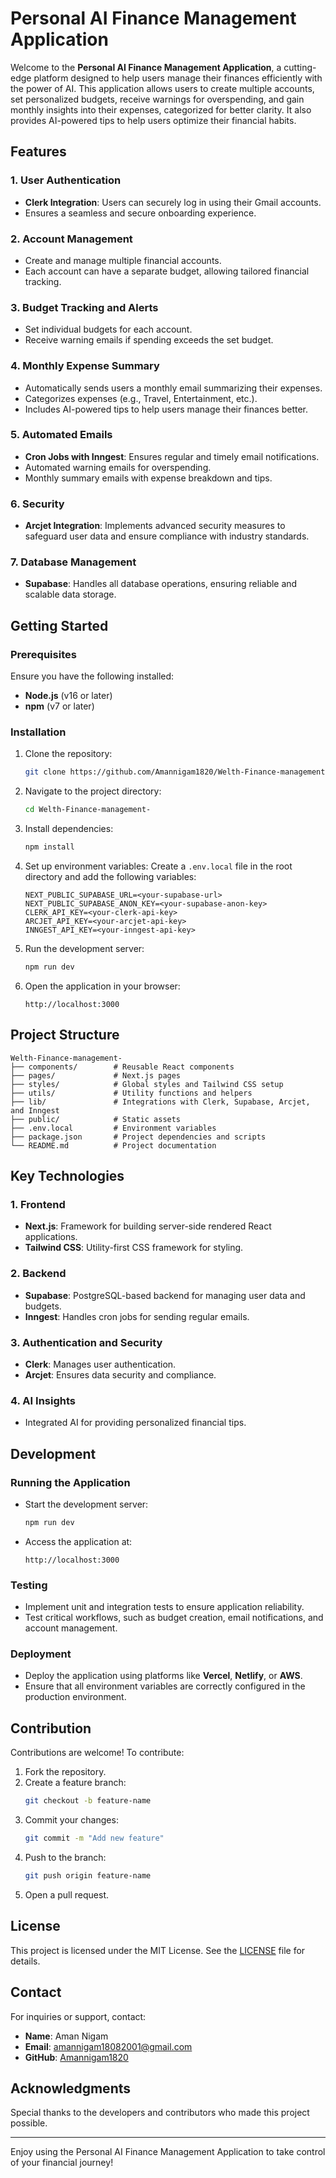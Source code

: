 # Personal AI Finance Management Application

Welcome to the **Personal AI Finance Management Application**, a cutting-edge platform designed to help users manage their finances efficiently with the power of AI. This application allows users to create multiple accounts, set personalized budgets, receive warnings for overspending, and gain monthly insights into their expenses, categorized for better clarity. It also provides AI-powered tips to help users optimize their financial habits.

## Features

### 1. **User Authentication**
- **Clerk Integration**: Users can securely log in using their Gmail accounts.
- Ensures a seamless and secure onboarding experience.

### 2. **Account Management**
- Create and manage multiple financial accounts.
- Each account can have a separate budget, allowing tailored financial tracking.

### 3. **Budget Tracking and Alerts**
- Set individual budgets for each account.
- Receive warning emails if spending exceeds the set budget.

### 4. **Monthly Expense Summary**
- Automatically sends users a monthly email summarizing their expenses.
- Categorizes expenses (e.g., Travel, Entertainment, etc.).
- Includes AI-powered tips to help users manage their finances better.

### 5. **Automated Emails**
- **Cron Jobs with Inngest**: Ensures regular and timely email notifications.
- Automated warning emails for overspending.
- Monthly summary emails with expense breakdown and tips.

### 6. **Security**
- **Arcjet Integration**: Implements advanced security measures to safeguard user data and ensure compliance with industry standards.

### 7. **Database Management**
- **Supabase**: Handles all database operations, ensuring reliable and scalable data storage.

## Getting Started

### Prerequisites
Ensure you have the following installed:
- **Node.js** (v16 or later)
- **npm** (v7 or later)

### Installation
1. Clone the repository:
   ```bash
   git clone https://github.com/Amannigam1820/Welth-Finance-management-.git
   ```

2. Navigate to the project directory:
   ```bash
   cd Welth-Finance-management-
   ```

3. Install dependencies:
   ```bash
   npm install
   ```

4. Set up environment variables:
   Create a `.env.local` file in the root directory and add the following variables:
   ```env
   NEXT_PUBLIC_SUPABASE_URL=<your-supabase-url>
   NEXT_PUBLIC_SUPABASE_ANON_KEY=<your-supabase-anon-key>
   CLERK_API_KEY=<your-clerk-api-key>
   ARCJET_API_KEY=<your-arcjet-api-key>
   INNGEST_API_KEY=<your-inngest-api-key>
   ```

5. Run the development server:
   ```bash
   npm run dev
   ```

6. Open the application in your browser:
   ```
   http://localhost:3000
   ```

## Project Structure
```
Welth-Finance-management-
├── components/        # Reusable React components
├── pages/             # Next.js pages
├── styles/            # Global styles and Tailwind CSS setup
├── utils/             # Utility functions and helpers
├── lib/               # Integrations with Clerk, Supabase, Arcjet, and Inngest
├── public/            # Static assets
├── .env.local         # Environment variables
├── package.json       # Project dependencies and scripts
└── README.md          # Project documentation
```

## Key Technologies

### 1. **Frontend**
- **Next.js**: Framework for building server-side rendered React applications.
- **Tailwind CSS**: Utility-first CSS framework for styling.

### 2. **Backend**
- **Supabase**: PostgreSQL-based backend for managing user data and budgets.
- **Inngest**: Handles cron jobs for sending regular emails.

### 3. **Authentication and Security**
- **Clerk**: Manages user authentication.
- **Arcjet**: Ensures data security and compliance.

### 4. **AI Insights**
- Integrated AI for providing personalized financial tips.

## Development

### Running the Application
- Start the development server:
  ```bash
  npm run dev
  ```
- Access the application at:
  ```
  http://localhost:3000
  ```

### Testing
- Implement unit and integration tests to ensure application reliability.
- Test critical workflows, such as budget creation, email notifications, and account management.

### Deployment
- Deploy the application using platforms like **Vercel**, **Netlify**, or **AWS**.
- Ensure that all environment variables are correctly configured in the production environment.

## Contribution

Contributions are welcome! To contribute:
1. Fork the repository.
2. Create a feature branch:
   ```bash
   git checkout -b feature-name
   ```
3. Commit your changes:
   ```bash
   git commit -m "Add new feature"
   ```
4. Push to the branch:
   ```bash
   git push origin feature-name
   ```
5. Open a pull request.

## License
This project is licensed under the MIT License. See the [LICENSE](LICENSE) file for details.

## Contact
For inquiries or support, contact:
- **Name**: Aman Nigam
- **Email**: amannigam18082001@gmail.com
- **GitHub**: [Amannigam1820](https://github.com/Amannigam1820)

## Acknowledgments
Special thanks to the developers and contributors who made this project possible.

---

Enjoy using the Personal AI Finance Management Application to take control of your financial journey!

